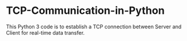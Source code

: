 # TCP-Communication-in-Python
This Python 3 code is to establish a TCP connection between Server and Client for real-time data transfer.
